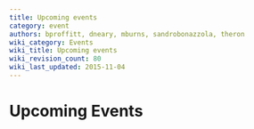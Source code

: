 ```yaml
---
title: Upcoming events
category: event
authors: bproffitt, dneary, mburns, sandrobonazzola, theron
wiki_category: Events
wiki_title: Upcoming events
wiki_revision_count: 80
wiki_last_updated: 2015-11-04
---
```


# Upcoming Events

<noinclude> <startfeed/> </noinclude>

<noinclude> <endfeed/>

</noinclude>

